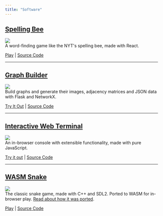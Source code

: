 ```yaml
---
title: "Software"
---
```


## [Spelling Bee](http://mattconndev.com:8085/)  
![](/images/spelling-bee.png)  
A word-finding game like the NYT's spelling bee, made with React.

[Play](http://mattconndev.com:8085/) | [Source Code](https://github.com/mattConn/spelling-bee)  

---

## [Graph Builder](http://mattconndev.com/graph-builder)
![](/images/graph_builder.png)  
Build graphs and generate their images, adjacency matrices and JSON data with Flask and NetworkX.
  
[Try It Out](http://mattconndev.com/graph-builder) | [Source Code](https://github.com/mattConn/graph-builder)  

---

## [Interactive Web Terminal](http://mattconndev.com/interactive-web-terminal)  
![](/images/terminal.png)  
An in-browser console with extensible functionality, made with pure JavaScript.  

[Try it out](http://mattconndev.com/interactive-web-terminal) | [Source Code](https://github.com/mattConn/interactive-web-terminal)  


---
## [WASM Snake](http://mattconndev.com/snake-wasm)  
![](/images/snake.png)  
The classic snake game, made with C++ and SDL2. Ported to WASM for in-browser play. [Read about how it was ported](/posts/2020-07-13-sdl2-game-to-wasm/).
  

[Play](http://mattconndev.com/snake-wasm) | [Source Code](https://github.com/mattConn/snake-game)  
